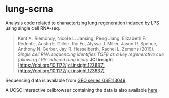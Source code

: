 # lung-scrna

Analysis code related to characterizing lung regeneration induced by LPS using single cell RNA-seq.

> Kent A. Riemondy, Nicole L. Jansing, Peng Jiang, Elizabeth F. Redente, Austin E. Gillen, Rui Fu, Alyssa J. Miller, Jason R. Spence, Anthony N. Gerber, Jay R. Hesselberth, Rachel L. Zemans (2019). 
*Single cell RNA sequencing identifies TGFβ as a key regenerative cue following LPS-induced lung injury* **JCI insight**. [https://doi.org/10.1172/jci.insight.123637](https://doi.org/10.1172/jci.insight.123637)

Sequencing data is available from [GEO series GSE113049](https://www.ncbi.nlm.nih.gov/geo/query/acc.cgi?&acc=GSE113049)

A UCSC interactive cellbrowser containing the data is also available [here](https://rnabioco.github.io/lung-scrna/)
